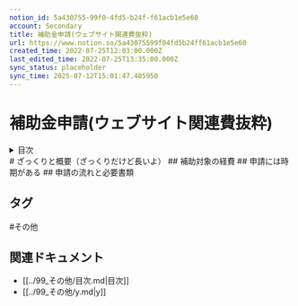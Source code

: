 ```yaml
---
notion_id: 5a430755-99f0-4fd5-b24f-f61acb1e5e60
account: Secondary
title: 補助金申請(ウェブサイト関連費抜粋)
url: https://www.notion.so/5a43075599f04fd5b24ff61acb1e5e60
created_time: 2022-07-25T12:03:00.000Z
last_edited_time: 2022-07-25T13:35:00.000Z
sync_status: placeholder
sync_time: 2025-07-12T15:01:47.485950
---
```

# 補助金申請(ウェブサイト関連費抜粋)

<details>
<summary>目次</summary>
</details>
# ざっくりと概要（ざっくりだけど長いよ）
  ## 補助対象の経費
  ## 申請には時期がある
  ## 申請の流れと必要書類

## タグ

#その他 

## 関連ドキュメント

- [[../99_その他/目次.md|目次]]
- [[../99_その他/y.md|y]]
